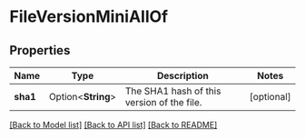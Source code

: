 # FileVersionMiniAllOf

## Properties

Name | Type | Description | Notes
------------ | ------------- | ------------- | -------------
**sha1** | Option<**String**> | The SHA1 hash of this version of the file. | [optional]

[[Back to Model list]](../README.md#documentation-for-models) [[Back to API list]](../README.md#documentation-for-api-endpoints) [[Back to README]](../README.md)



